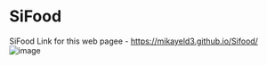 # SiFood
SiFood
Link for this web pagee - https://mikayeld3.github.io/Sifood/
![image](https://user-images.githubusercontent.com/100031485/154807796-405863d2-5074-4317-9f06-0f23afdf264d.png)

